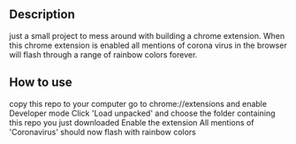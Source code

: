 ## Description

just a small project to mess around with building a chrome extension.
When this chrome extension is enabled all mentions of corona virus in the browser will
flash through a range of rainbow colors forever.

## How to use

copy this repo to your computer
go to chrome://extensions and enable Developer mode
Click 'Load unpacked' and choose the folder containing this repo you just downloaded
Enable the extension
All mentions of 'Coronavirus' should now flash with rainbow colors
